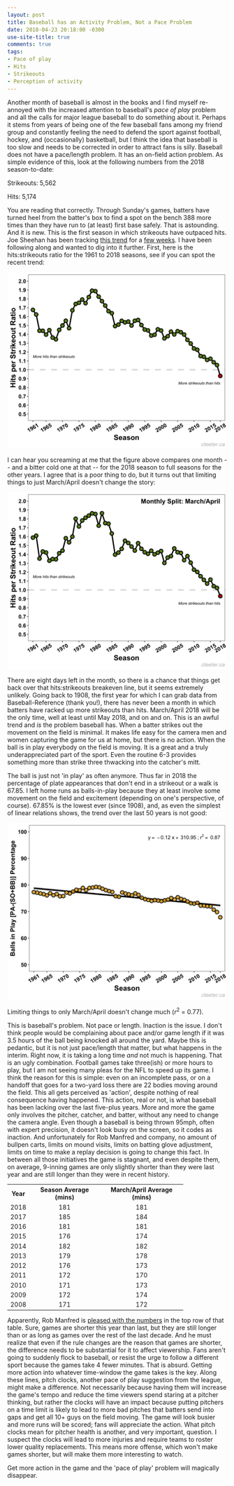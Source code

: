 ```yaml
---
layout: post
title: Baseball has an Activity Problem, Not a Pace Problem
date: 2018-04-23 20:18:00 -0300
use-site-title: true
comments: true
tags:
- Pace of play
- Hits
- Strikeouts
- Perception of activity
---
```


Another month of baseball is almost in the books and I find myself re-annoyed with the increased attention to baseball's *pace of play* problem and all the calls for major league baseball to do something about it. Perhaps it stems from years of being one of the few baseball fans among my friend group and constantly feeling the need to defend the sport against football, hockey, and (occasionally) basketball, but I think the idea that baseball is too slow and needs to be corrected in order to attract fans is silly. Baseball does not have a pace/length problem. It has an on-field action problem. As simple evidence of this, look at the following numbers from the 2018 season-to-date:

Strikeouts: 5,562

Hits: 5,174

You are reading that correctly. Through Sunday's games, batters have turned heel from the batter's box to find a spot on the bench 388 more times than they have run to (at least) first base safely. That is astounding. And it is new. This is the first season in which strikeouts have outpaced hits. Joe Sheehan has been tracking <a href = "https://twitter.com/joe_sheehan/status/983760333700501504" target = "_blank"> this trend</a> for a <a href = "https://twitter.com/joe_sheehan/status/988445716539375617" target = "_blank"> few weeks</a>. I have been following along and wanted to dig into it further. First, here is the hits:strikeouts ratio for the 1961 to 2018 seasons, see if you can spot the recent trend:  

![Fig1_HperSO_SeasonTotal_1961-2018](/img/Fig1_HperSO_SeasonTotal_1961-2018.png)

I can hear you screaming at me that the figure above compares one month -- and a bitter cold one at that -- for the 2018 season to full seasons for the other years. I agree that is a poor thing to do, but it turns out that limiting things to just March/April doesn't change the story:

![Fig2_HperSO_AprilTotal_1961-2018](/img/Fig2_HperSO_AprilTotal_1961-2018.png)

There are eight days left in the month, so there is a chance that things get back over that hits:strikeouts breakeven line, but it seems extremely unlikely. Going back to 1908, the first year for which I can grab data from Baseball-Reference (thank you!), there has never been a month in which batters have racked up more strikeouts than hits. March/April 2018 will be the only time, well at least until May 2018, and on and on. This is an awful trend and *is* the problem baseball has. When a batter strikes out the movement on the field is minimal. It makes life easy for the camera men and women capturing the game for us at home, but there is no action. When the ball is in play everybody on the field is moving. It is a great and a truly underappreciated part of the sport. Even the routine 6-3 provides something more than strike three thwacking into the catcher's mitt.

The ball is just not 'in play' as often anymore. Thus far in 2018 the percentage of plate appearances that don't end in a strikeout or a walk is 67.85. I left home runs as balls-in-play because they at least involve some movement on the field and excitement (depending on one's perspective, of course). 67.85% is the lowest ever (since 1908), and, as even the simplest of linear relations shows, the trend over the last 50 years is not good:

![Fig3_BIPp_SeasonTotal_1961-2018](/img/Fig3_BIPp_SeasonTotal_1961-2018.png)

Limiting things to only March/April doesn't change much (*r*<sup>2</sup> = 0.77).

This is baseball's problem. Not pace or length. Inaction is the issue. I don't think people would be complaining about pace and/or game length if it was 3.5 hours of the ball being knocked all around the yard. Maybe this is pedantic, but it is not just pace/length that matter, but what happens in the interim. Right now, it is taking a long time *and* not much is happening. That is an ugly combination. Football games take three(ish) or more hours to play, but I am not seeing many pleas for the NFL to speed up its game. I think the reason for this is simple: even on an incomplete pass, or on a handoff that goes for a two-yard loss there are 22 bodies moving around the field. This all gets perceived as 'action', despite nothing of real consequence having happened. This action, real or not, is what baseball has been lacking over the last five-plus years. More and more the game only involves the pitcher, catcher, and batter, without any need to change the camera angle. Even though a baseball is being thrown 95mph, often with expert precision, it doesn't look busy on the screen, so it codes as inaction. And unfortunately for Rob Manfred and company, no amount of bullpen carts, limits on mound visits, limits on batting glove adjustment, limits on time to make a replay decision is going to change this fact. In between all those initiatives the game is stagnant, and even despite them, on average, 9-inning games are only slightly shorter than they were last year and are still longer than they were in recent history.

<table style="width:80%" align="center">
<tr> <th style="text-align:center"> Year </th> <th style="text-align:center"> Season Average (mins) </th> <th style="text-align:center"> March/April Average (mins) </th>  </tr>
  <tr> <td style="text-align:center"> 2018 </td> <td style="text-align:center"> 181 </td> <td style="text-align:center"> 181 </td> </tr>
  <tr> <td style="text-align:center"> 2017 </td> <td style="text-align:center"> 185 </td> <td style="text-align:center"> 184 </td> </tr>
  <tr> <td style="text-align:center"> 2016 </td> <td style="text-align:center"> 181 </td> <td style="text-align:center"> 181 </td> </tr>
  <tr> <td style="text-align:center"> 2015 </td> <td style="text-align:center"> 176 </td> <td style="text-align:center"> 174 </td> </tr>
  <tr> <td style="text-align:center"> 2014 </td> <td style="text-align:center"> 182 </td> <td style="text-align:center"> 182 </td> </tr>
  <tr> <td style="text-align:center"> 2013 </td> <td style="text-align:center"> 179 </td> <td style="text-align:center"> 178 </td> </tr>
  <tr> <td style="text-align:center"> 2012 </td> <td style="text-align:center"> 176 </td> <td style="text-align:center"> 173 </td> </tr>
  <tr> <td style="text-align:center"> 2011 </td> <td style="text-align:center"> 172 </td> <td style="text-align:center"> 170 </td> </tr>
  <tr> <td style="text-align:center"> 2010 </td> <td style="text-align:center"> 171 </td> <td style="text-align:center"> 173 </td> </tr>
  <tr> <td style="text-align:center"> 2009 </td> <td style="text-align:center"> 172 </td> <td style="text-align:center"> 174 </td> </tr>
  <tr> <td style="text-align:center"> 2008 </td> <td style="text-align:center"> 171 </td> <td style="text-align:center"> 172 </td> </tr>
</table>

Apparently, Rob Manfred is <a href = "https://www.thescore.com/mlb/news/1528521" target = "_blank"> pleased with the numbers</a> in the top row of that table. Sure, games are shorter this year than last, but they are still longer than or as long as games over the rest of the last decade. And he must realize that even if the rule changes are the reason that games are shorter, the difference needs to be substantial for it to affect viewership. Fans aren't going to suddenly flock to baseball, or resist the urge to follow a different sport because the games take 4 fewer minutes. That is absurd. Getting more action into whatever time-window the game takes is the key. Along these lines, pitch clocks, another pace of play suggestion from the league, might make a difference. Not necessarily because having them will increase the game's tempo and reduce the time viewers spend staring at a pitcher thinking, but rather the clocks will have an impact because putting pitchers on a time limit is likely to lead to more bad pitches that batters send into gaps and get all 10+ guys on the field moving. The game will look busier and more runs will be scored; fans will appreciate the action. What pitch clocks mean for pitcher health is another, and very important, question. I suspect the clocks will lead to more injuries and require teams to roster lower quality replacements. This means more offense, which won't make games shorter, but will make them more interesting to watch. 

Get more action in the game and the 'pace of play' problem will magically disappear.